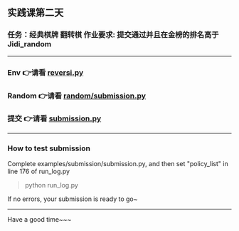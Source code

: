 ## 实践课第二天

### 任务：经典棋牌 翻转棋 作业要求: 提交通过并且在金榜的排名高于Jidi_random


---
### Env 👉请看 [reversi.py](env/reversi.py)

### Random 👉请看 [random/submission.py](examples/random/submission.py)

### 提交 👉请看 [submission.py](examples/random/submission.py)

---

### How to test submission

Complete examples/submission/submission.py, and then set "policy_list" in line 176 of run_log.py
>python run_log.py 

If no errors, your submission is ready to go~

___
Have a good time~~~